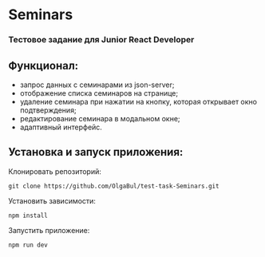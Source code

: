 # Seminars

### Тестовое задание для Junior React Developer

## Функционал:
- запрос данных с семинарами из json-server;
- отображение списка семинаров на странице;
- удаление семинара при нажатии на кнопку, которая открывает окно подтверждения;
- редактирование семинара в модальном окне;
- адаптивный интерфейс.

## Установка и запуск приложения:
Клонировать репозиторий:

    git clone https://github.com/OlgaBul/test-task-Seminars.git

Установить зависимости:

    npm install

Запустить приложение:

    npm run dev
